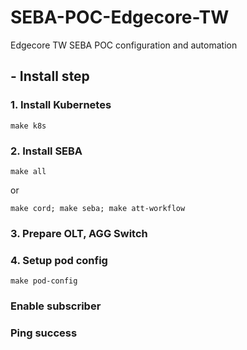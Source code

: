 # SEBA-POC-Edgecore-TW

Edgecore TW SEBA POC configuration and automation

## - Install step

### 1. Install Kubernetes
```
make k8s
```
### 2. Install SEBA
```
make all
```

or

```
make cord; make seba; make att-workflow
```

### 3. Prepare OLT, AGG Switch

### 4. Setup pod config
```
make pod-config
```

### Enable subscriber

### Ping success
